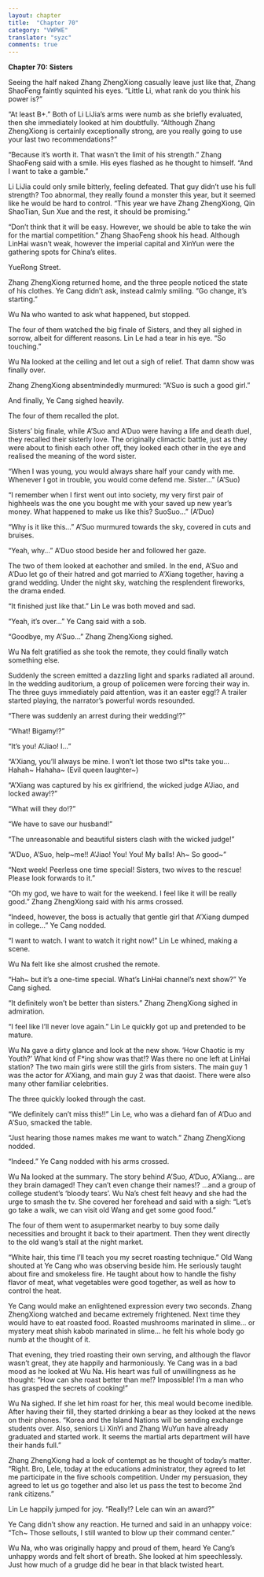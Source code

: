 ```yaml
---
layout: chapter
title:  "Chapter 70"
category: "VWPWE"
translator: "syzc"
comments: true
---
```


**Chapter 70: Sisters**
 
Seeing the half naked Zhang ZhengXiong casually leave just like that, Zhang ShaoFeng faintly squinted his eyes. “Little Li, what rank do you think his power is?”
 
“At least B+.” Both of Li LiJia’s arms were numb as she briefly evaluated, then she immediately looked at him doubtfully. “Although Zhang ZhengXiong is certainly exceptionally strong, are you really going to use your last two recommendations?”
 
“Because it’s worth it. That wasn’t the limit of his strength.” Zhang ShaoFeng said with a smile. His eyes flashed as he thought to himself. “And I want to take a gamble.”
 
Li LiJia could only smile bitterly, feeling defeated. That guy didn’t use his full strength? Too abnormal, they really found a monster this year, but it seemed like he would be hard to control. “This year we have Zhang ZhengXiong, Qin ShaoTian, Sun Xue and the rest, it should be promising.”
 
“Don’t think that it will be easy. However, we should be able to take the win for the martial competition.” Zhang ShaoFeng shook his head. Although LinHai wasn’t weak, however the imperial capital and XinYun were the gathering spots for China’s elites. 
 
YueRong Street.
 
Zhang ZhengXiong returned home, and the three people noticed the state of his clothes. Ye Cang didn’t ask, instead calmly smiling. “Go change, it’s starting.”
 
Wu Na who wanted to ask what happened, but stopped.
 
The four of them watched the big finale of Sisters, and they all sighed in sorrow, albeit for different reasons. Lin Le had a tear in his eye. “So touching.”
 
Wu Na looked at the ceiling and let out a sigh of relief. That damn show was finally over.
 
Zhang ZhengXiong absentmindedly murmured: “A’Suo is such a good girl.”
 
And finally, Ye Cang sighed heavily.
 
The four of them recalled the plot.
 
Sisters’ big finale, while A’Suo and A’Duo were having a life and death duel, they recalled their sisterly love. The originally climactic battle, just as they were about to finish each other off, they looked each other in the eye and realised the meaning of the word sister.
 
“When I was young, you would always share half your candy with me. Whenever I got in trouble, you would come defend me. Sister…” (A’Suo)
 
“I remember when I first went out into society, my very first pair of highheels was the one you bought me with your saved up new year’s money. What happened to make us like this? SuoSuo…” (A’Duo)
 
“Why is it like this…” A’Suo murmured towards the sky, covered in cuts and bruises.
 
“Yeah, why…” A’Duo stood beside her and followed her gaze.
 
The two of them looked at eachother and smiled. In the end, A’Suo and A’Duo let go of their hatred and got married to A’Xiang together, having a grand wedding. Under the night sky, watching the resplendent fireworks, the drama ended.
 
“It finished just like that.” Lin Le was both moved and sad.
 
“Yeah, it’s over...” Ye Cang said with a sob.
 
“Goodbye, my A’Suo…” Zhang ZhengXiong sighed.
 
Wu Na felt gratified as she took the remote, they could finally watch something else.
 
Suddenly the screen emitted a dazzling light and sparks radiated all around. In the wedding auditorium, a group of policemen were forcing their way in. The three guys immediately paid attention, was it an easter egg!? A trailer started playing, the narrator’s powerful words resounded.
 
“There was suddenly an arrest during their wedding!?”
 
“What! Bigamy!?”
 
“It’s you! A’Jiao! I…”
 
“A’Xiang, you’ll always be mine. I won’t let those two sl\*ts take you… Hahah~ Hahaha~ (Evil queen laughter~)
 
“A’Xiang was captured by his ex girlfriend, the wicked judge A’Jiao, and locked away!?”
 
“What will they do!?”
 
“We have to save our husband!”
 
“The unreasonable and beautiful sisters clash with the wicked judge!”
 
“A’Duo, A’Suo, help~me!! A’Jiao! You! You! My balls! Ah~ So good~”
 
“Next week! Peerless one time special! Sisters, two wives to the rescue! Please look forwards to it.”
 
“Oh my god, we have to wait for the weekend. I feel like it will be really good.” Zhang ZhengXiong said with his arms crossed.
 
“Indeed, however, the boss is actually that gentle girl that A’Xiang dumped in college…” Ye Cang nodded.
 
“I want to watch. I want to watch it right now!” Lin Le whined, making a scene.
 
Wu Na felt like she almost crushed the remote.
 
“Hah~ but it’s a one-time special. What’s LinHai channel’s next show?” Ye Cang sighed.
 
“It definitely won’t be better than sisters.” Zhang ZhengXiong sighed in admiration.
 
“I feel like I’ll never love again.” Lin Le quickly got up and pretended to be mature.
 
Wu Na gave a dirty glance and look at the new show. ‘How Chaotic is my Youth?’ What kind of F\*ing show was that!? Was there no one left at LinHai station? The two main girls were still the girls from sisters. The main guy 1 was the actor for A’Xiang, and main guy 2 was that daoist. There were also many other familiar celebrities.
 
The three quickly looked through the cast.
 
“We definitely can’t miss this!!” Lin Le, who was a diehard fan of A’Duo and A’Suo, smacked the table.
 
“Just hearing those names makes me want to watch.” Zhang ZhengXiong nodded.
 
“Indeed.” Ye Cang nodded with his arms crossed.
 
Wu Na looked at the summary. The story behind A’Suo, A’Duo, A’Xiang… are they brain damaged! They can’t even change their names!? …and a group of college student’s ‘bloody tears’. Wu Na’s chest felt heavy and she had the urge to smash the tv. She covered her forehead and said with a sigh: “Let’s go take a walk, we can visit old Wang and get some good food.”
 
The four of them went to asupermarket nearby to buy some daily necessities and brought it back to their apartment. Then they went directly to the old wang’s stall at the night market.
 
“White hair, this time I’ll teach you my secret roasting technique.” Old Wang shouted at Ye Cang who was observing beside him. He seriously taught about fire and smokeless fire. He taught about how to handle the fishy flavor of meat, what vegetables were good together, as well as how to control the heat.
 
Ye Cang would make an enlightened expression every two seconds. Zhang ZhengXiong watched and became extremely frightened. Next time they would have to eat roasted food. Roasted mushrooms marinated in slime… or mystery meat shish kabob marinated in slime… he felt his whole body go numb at the thought of it.  
 
That evening, they tried roasting their own serving, and although the flavor wasn’t great, they ate happily and harmoniously. Ye Cang was in a bad mood as he looked at Wu Na. His heart was full of unwillingness as he thought: “How can she roast better than me!? Impossible! I’m a man who has grasped the secrets of cooking!”
 
Wu Na sighed. If she let him roast for her, this meal would become inedible. After having their fill, they started drinking a bear as they looked at the news on their phones. “Korea and the Island Nations will be sending exchange students over. Also, seniors Li XinYi and Zhang WuYun have already graduated and started work. It seems the martial arts department will have their hands full.”
 
Zhang ZhengXiong had a look of contempt as he thought of today’s matter. “Right. Bro, Lele, today at the educations administrator, they agreed to let me participate in the five schools competition. Under my persuasion, they agreed to let us go together and also let us pass the test to become 2nd rank citizens.”
 
Lin Le happily jumped for joy. “Really!? Lele can win an award?”
 
Ye Cang didn’t show any reaction. He turned and said in an unhappy voice: “Tch~ Those sellouts, I still wanted to blow up their command center.”
 
Wu Na, who was originally happy and proud of them, heard Ye Cang’s unhappy words and felt short of breath. She looked at him speechlessly. Just how much of a grudge did he bear in that black twisted heart.
